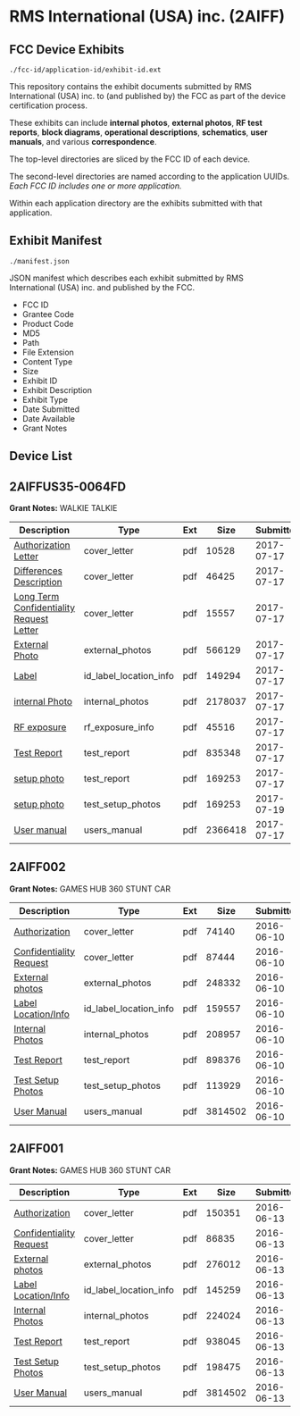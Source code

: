# RMS International (USA) inc. (2AIFF)
## FCC Device Exhibits

```
./fcc-id/application-id/exhibit-id.ext
```

This repository contains the exhibit documents submitted by RMS International (USA) inc. to (and published by) the FCC as part of the device certification process.

These exhibits can include **internal photos**, **external photos**, **RF test reports**, **block diagrams**, **operational descriptions**, **schematics**, **user manuals**, and various **correspondence**.

The top-level directories are sliced by the FCC ID of each device.

The second-level directories are named according to the application UUIDs. *Each FCC ID includes one or more application.*

Within each application directory are the exhibits submitted with that application. 

## Exhibit Manifest

```
./manifest.json
```

JSON manifest which describes each exhibit submitted by RMS International (USA) inc. and published by the FCC.

- FCC ID
- Grantee Code
- Product Code
- MD5
- Path
- File Extension
- Content Type
- Size
- Exhibit ID
- Exhibit Description
- Exhibit Type
- Date Submitted
- Date Available
- Grant Notes

## Device List
## 2AIFFUS35-0064FD
**Grant Notes:** WALKIE TALKIE

| Description | Type | Ext | Size | Submitted | Available |
| ----------- | ---- | --- | ---- | --------- | --------- |
| [Authorization Letter](2AIFFUS35-0064FD/abb9d9fdcf7e24d99b4fdadbbc8c2c4a/3467726.pdf) | cover_letter | pdf | 10528 | 2017-07-17 | 2017-07-19 |
| [Differences Description](2AIFFUS35-0064FD/abb9d9fdcf7e24d99b4fdadbbc8c2c4a/3467728.pdf) | cover_letter | pdf | 46425 | 2017-07-17 | 2017-07-19 |
| [Long Term Confidentiality Request Letter](2AIFFUS35-0064FD/abb9d9fdcf7e24d99b4fdadbbc8c2c4a/3467730.pdf) | cover_letter | pdf | 15557 | 2017-07-17 | 2017-07-19 |
| [External Photo](2AIFFUS35-0064FD/abb9d9fdcf7e24d99b4fdadbbc8c2c4a/3467734.pdf) | external_photos | pdf | 566129 | 2017-07-17 | 2017-07-19 |
| [Label](2AIFFUS35-0064FD/abb9d9fdcf7e24d99b4fdadbbc8c2c4a/3467729.pdf) | id_label_location_info | pdf | 149294 | 2017-07-17 | 2017-07-19 |
| [internal Photo](2AIFFUS35-0064FD/abb9d9fdcf7e24d99b4fdadbbc8c2c4a/3467736.pdf) | internal_photos | pdf | 2178037 | 2017-07-17 | 2017-07-19 |
| [RF exposure](2AIFFUS35-0064FD/abb9d9fdcf7e24d99b4fdadbbc8c2c4a/3467732.pdf) | rf_exposure_info | pdf | 45516 | 2017-07-17 | 2017-07-19 |
| [Test Report](2AIFFUS35-0064FD/abb9d9fdcf7e24d99b4fdadbbc8c2c4a/3467735.pdf) | test_report | pdf | 835348 | 2017-07-17 | 2017-07-19 |
| [setup photo](2AIFFUS35-0064FD/abb9d9fdcf7e24d99b4fdadbbc8c2c4a/3467737.pdf) | test_report | pdf | 169253 | 2017-07-17 | 2017-07-19 |
| [setup photo](2AIFFUS35-0064FD/abb9d9fdcf7e24d99b4fdadbbc8c2c4a/3467737.pdf) | test_setup_photos | pdf | 169253 | 2017-07-19 | 2017-07-19 |
| [User manual](2AIFFUS35-0064FD/abb9d9fdcf7e24d99b4fdadbbc8c2c4a/3467738.pdf) | users_manual | pdf | 2366418 | 2017-07-17 | 2017-07-19 |
## 2AIFF002
**Grant Notes:** GAMES HUB 360 STUNT CAR

| Description | Type | Ext | Size | Submitted | Available |
| ----------- | ---- | --- | ---- | --------- | --------- |
| [Authorization](2AIFF002/842e1c578b5d6417e9afee7221953d9f/3024104.pdf) | cover_letter | pdf | 74140 | 2016-06-10 | 2016-06-10 |
| [Confidentiality Request](2AIFF002/842e1c578b5d6417e9afee7221953d9f/3024105.pdf) | cover_letter | pdf | 87444 | 2016-06-10 | 2016-06-10 |
| [External photos](2AIFF002/842e1c578b5d6417e9afee7221953d9f/3024106.pdf) | external_photos | pdf | 248332 | 2016-06-10 | 2016-06-10 |
| [Label Location/Info](2AIFF002/842e1c578b5d6417e9afee7221953d9f/3024108.pdf) | id_label_location_info | pdf | 159557 | 2016-06-10 | 2016-06-10 |
| [Internal Photos](2AIFF002/842e1c578b5d6417e9afee7221953d9f/3024107.pdf) | internal_photos | pdf | 208957 | 2016-06-10 | 2016-06-10 |
| [Test Report](2AIFF002/842e1c578b5d6417e9afee7221953d9f/3024111.pdf) | test_report | pdf | 898376 | 2016-06-10 | 2016-06-10 |
| [Test Setup Photos](2AIFF002/842e1c578b5d6417e9afee7221953d9f/3024109.pdf) | test_setup_photos | pdf | 113929 | 2016-06-10 | 2016-06-10 |
| [User Manual](2AIFF002/842e1c578b5d6417e9afee7221953d9f/3024110.pdf) | users_manual | pdf | 3814502 | 2016-06-10 | 2016-06-10 |
## 2AIFF001
**Grant Notes:** GAMES HUB 360 STUNT CAR

| Description | Type | Ext | Size | Submitted | Available |
| ----------- | ---- | --- | ---- | --------- | --------- |
| [Authorization](2AIFF001/48be97037b1ad8c99d07ea4615b73af2/3025692.pdf) | cover_letter | pdf | 150351 | 2016-06-13 | 2016-06-13 |
| [Confidentiality Request](2AIFF001/48be97037b1ad8c99d07ea4615b73af2/3025693.pdf) | cover_letter | pdf | 86835 | 2016-06-13 | 2016-06-13 |
| [External photos](2AIFF001/48be97037b1ad8c99d07ea4615b73af2/3025695.pdf) | external_photos | pdf | 276012 | 2016-06-13 | 2016-06-13 |
| [Label Location/Info](2AIFF001/48be97037b1ad8c99d07ea4615b73af2/3025697.pdf) | id_label_location_info | pdf | 145259 | 2016-06-13 | 2016-06-13 |
| [Internal Photos](2AIFF001/48be97037b1ad8c99d07ea4615b73af2/3025696.pdf) | internal_photos | pdf | 224024 | 2016-06-13 | 2016-06-13 |
| [Test Report](2AIFF001/48be97037b1ad8c99d07ea4615b73af2/3025702.pdf) | test_report | pdf | 938045 | 2016-06-13 | 2016-06-13 |
| [Test Setup Photos](2AIFF001/48be97037b1ad8c99d07ea4615b73af2/3025698.pdf) | test_setup_photos | pdf | 198475 | 2016-06-13 | 2016-06-13 |
| [User Manual](2AIFF001/48be97037b1ad8c99d07ea4615b73af2/3024110.pdf) | users_manual | pdf | 3814502 | 2016-06-13 | 2016-06-13 |
